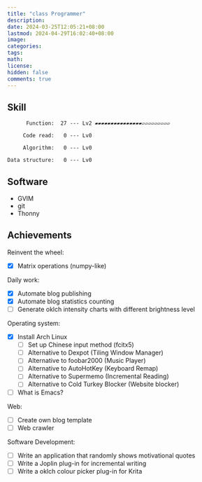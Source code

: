 ```yaml
---
title: "class Programmer"
description: 
date: 2024-03-25T12:05:21+08:00
lastmod: 2024-04-29T16:02:40+08:00
image: 
categories: 
tags: 
math: 
license: 
hidden: false
comments: true
---
```

## Skill

          Function:  27 --- Lv2 ▰▰▰▰▰▰▰▰▰▰▰▰▰▰▰▱▱▱▱▱▱▱▱▱

         Code read:   0 --- Lv0

         Algorithm:   0 --- Lv0

    Data structure:   0 --- Lv0

## Software
- GVIM
- git
- Thonny

## Achievements
Reinvent the wheel:
- [x] Matrix operations (numpy-like)

Daily work:
- [x] Automate blog publishing
- [x] Automate blog statistics counting
- [ ] Generate oklch intensity charts with different brightness level

Operating system:
- [x] Install Arch Linux
	- [ ] Set up Chinese input method (fcitx5)
	- [ ] Alternative to Dexpot (Tiling Window Manager)
	- [ ] Alternative to foobar2000 (Music Player)
	- [ ] Alternative to AutoHotKey (Keyboard Remap)
	- [ ] Alternative to Supermemo (Incremental Reading)
	- [ ] Alternative to Cold Turkey Blocker (Website blocker)
- [ ] What is Emacs?

Web:
- [ ] Create own blog template
- [ ] Web crawler

Software Development:
- [ ] Write an application that randomly shows motivational quotes
- [ ] Write a Joplin plug-in for incremental writing
- [ ] Write a oklch colour picker plug-in for Krita
